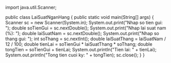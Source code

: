 import java.util.Scanner;

public class LaiSuatNganHang {
    public static void main(String[] args) {
        Scanner sc = new Scanner(System.in);
        System.out.print("Nhap so tien gui: ");
        double soTienGui = sc.nextDouble();
        System.out.print("Nhap lai suat nam (%): ");
        double laiSuatNam = sc.nextDouble();
        System.out.print("Nhap so thang gui: ");
        int soThang = sc.nextInt();
        double laiSuatThang = laiSuatNam / 12 / 100;
        double tienLai = soTienGui * laiSuatThang * soThang;
        double tongTien = soTienGui + tienLai;
        System.out.println("Tien lai: " + tienLai);
        System.out.println("Tong tien cuoi ky: " + tongTien);
        sc.close();
    }
}
